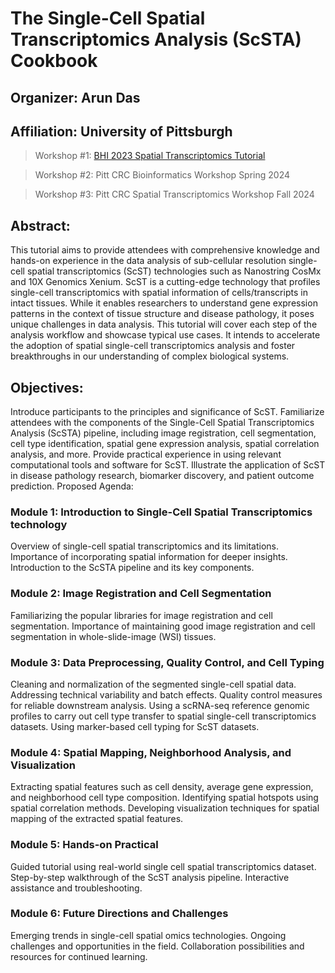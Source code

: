 # The Single-Cell Spatial Transcriptomics Analysis (ScSTA) Cookbook
## Organizer: Arun Das
## Affiliation: University of Pittsburgh
> Workshop #1: [BHI 2023 Spatial Transcriptomics Tutorial](https://bhi.embs.org/2023/program/tutorials/)

> Workshop #2: Pitt CRC Bioinformatics Workshop Spring 2024

> Workshop #3: Pitt CRC Spatial Transcriptomics Workshop Fall 2024

## Abstract:
This tutorial aims to provide attendees with comprehensive knowledge and hands-on experience in the data analysis of sub-cellular resolution single-cell spatial transcriptomics (ScST) technologies such as Nanostring CosMx and 10X Genomics Xenium. ScST is a cutting-edge technology that profiles single-cell transcriptomics with spatial information of cells/transcripts in intact tissues. While it enables researchers to understand gene expression patterns in the context of tissue structure and disease pathology, it poses unique challenges in data analysis. This tutorial will cover each step of the analysis workflow and showcase typical use cases. It intends to accelerate the adoption of spatial single-cell transcriptomics analysis and foster breakthroughs in our understanding of complex biological systems.

## Objectives:
Introduce participants to the principles and significance of ScST.
Familiarize attendees with the components of the Single-Cell Spatial Transcriptomics Analysis (ScSTA) pipeline, including image registration, cell segmentation, cell type identification, spatial gene expression analysis, spatial correlation analysis, and more.
Provide practical experience in using relevant computational tools and software for ScST.
Illustrate the application of ScST in disease pathology research, biomarker discovery, and patient outcome prediction.
Proposed Agenda:

### Module 1: Introduction to Single-Cell Spatial Transcriptomics technology
Overview of single-cell spatial transcriptomics and its limitations.
Importance of incorporating spatial information for deeper insights.
Introduction to the ScSTA pipeline and its key components.

### Module 2: Image Registration and Cell Segmentation
Familiarizing the popular libraries for image registration and cell segmentation.
Importance of maintaining good image registration and cell segmentation in whole-slide-image (WSI) tissues.

### Module 3: Data Preprocessing, Quality Control, and Cell Typing
Cleaning and normalization of the segmented single-cell spatial data.
Addressing technical variability and batch effects.
Quality control measures for reliable downstream analysis.
Using a scRNA-seq reference genomic profiles to carry out cell type transfer to spatial single-cell transcriptomics datasets.
Using marker-based cell typing for ScST datasets.

### Module 4: Spatial Mapping, Neighborhood Analysis, and Visualization
Extracting spatial features such as cell density, average gene expression, and neighborhood cell type composition.
Identifying spatial hotspots using spatial correlation methods.
Developing visualization techniques for spatial mapping of the extracted spatial features.

### Module 5: Hands-on Practical
Guided tutorial using real-world single cell spatial transcriptomics dataset.
Step-by-step walkthrough of the ScST analysis pipeline.
Interactive assistance and troubleshooting.

### Module 6: Future Directions and Challenges
Emerging trends in single-cell spatial omics technologies.
Ongoing challenges and opportunities in the field.
Collaboration possibilities and resources for continued learning.

